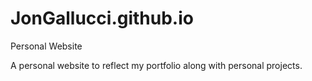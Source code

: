 # JonGallucci.github.io
Personal Website

A personal website to reflect my portfolio along with personal projects.
